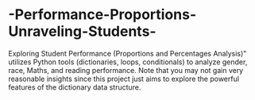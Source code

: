 # -Performance-Proportions-Unraveling-Students-
Exploring Student Performance (Proportions and Percentages Analysis)" utilizes Python tools (dictionaries, loops, conditionals) to analyze gender, race, Maths, and reading performance. Note that you may not gain very reasonable insights since this project just aims to explore the powerful features of the dictionary data structure.
